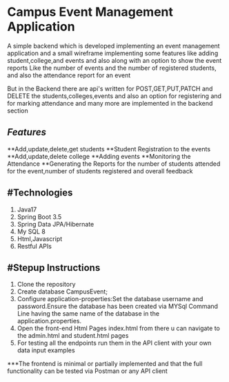 # Campus Event Management Application

A simple backend which is developed implementing an event management application and a small wireframe implementing some features like adding student,college,and events and also along with an
option to show the event reports
Like the number of events and the number of registered students, and also the attendance report for an event

But in the Backend there are api's written for POST,GET,PUT,PATCH and DELETE the students,colleges,events and also an option for registering and for marking attendance and many more are implemented in the backend section

## *Features*

**Add,update,delete,get students
**Student Registration to the events
**Add,update,delete college
**Adding events
**Monitoring the Attendance
**Generating the Reports for the number of students attended for the event,number of students registered and overall feedback


## #Technologies

1. Java17
2. Spring Boot 3.5
3. Spring Data JPA/Hibernate
4. My SQL 8
5. Html,Javascript
6. Restful APIs

## #Stepup Instructions

1. Clone the repository
2. Create database CampusEvent;
3. Configure application-properties:Set the database username and password.Ensure the database has been created via MYSql Command Line having the same name of the database in the application.properties.
4. Open the front-end Html Pages index.html from there u can navigate to the admin.html and student.html pages
5. For testing all the endpoints run them in the API client with your own data input examples

***The frontend is minimal or partially implemented and that the full functionality can be tested via Postman or any API client